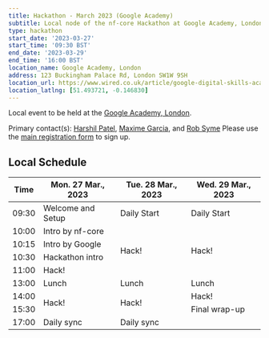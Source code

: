 ```yaml
---
title: Hackathon - March 2023 (Google Academy)
subtitle: Local node of the nf-core Hackathon at Google Academy, London.
type: hackathon
start_date: '2023-03-27'
start_time: '09:30 BST'
end_date: '2023-03-29'
end_time: '16:00 BST'
location_name: Google Academy, London
address: 123 Buckingham Palace Rd, London SW1W 9SH
location_url: https://www.wired.co.uk/article/google-digital-skills-academy
location_latlng: [51.493721, -0.146830]
---
```


Local event to be held at the [Google Academy, London](https://goo.gl/maps/4RH3qsYMRVnM65Bb9).

Primary contact(s): [<i class="fab fa-slack"></i> Harshil Patel](https://nfcore.slack.com/team/UEB97FBN3), [<i class="fab fa-slack"></i> Maxime Garcia](https://nfcore.slack.com/team/UE6D8290F), and [<i class="fab fa-slack"></i> Rob Syme](https://nfcore.slack.com/team/U02K1GP73DK)
Please use the [main registration form](https://nf-co.re/events/2023/hackathon-march-2023) to sign up.

## Local Schedule

<div class="table-responsive">
    <table class="table table-hover table-sm table-bordered">
        <thead>
            <tr>
                <th>Time</th>
                <th>Mon. 27 Mar., 2023</th>
                <th>Tue. 28 Mar., 2023</th>
                <th>Wed. 29 Mar., 2023</th>
            </tr>
            </thead>
            <tbody>
            <tr>
                <td data-timestamp="1679905800" data-timeformat="HH:mm z">09:30</td>
                <td background-color:navy; rowspan="1">Welcome and Setup</td>
                <td background-color:navy; rowspan="1">Daily Start</td>
                <td background-color:navy; rowspan="1">Daily Start</td>
            </tr>
                <td data-timestamp="1679907600" data-timeformat="HH:mm z">10:00</td>
                <td rowspan="1">Intro by nf-core</td>
                <td rowspan="4">Hack!</td>
                <td rowspan="4">Hack!</td>
            </tr>
            <tr>
                <td data-timestamp="1679911200" data-timeformat="HH:mm z">10:15</td>
                <td rowspan="1">Intro by Google</td>
            </tr>
            <tr>
                <td data-timestamp="1679911200" data-timeformat="HH:mm z">10:30</td>
                <td rowspan="1">Hackathon intro</td>
            </tr>
            <tr>
                <td data-timestamp="1679911200" data-timeformat="HH:mm z">11:00</td>
                <td rowspan="1">Hack!</td>
            </tr>
            <tr>
                <td data-timestamp="1679918400" data-timeformat="HH:mm z">13:00</td>
                <td rowspan="1">Lunch</td>
                <td rowspan="1">Lunch</td>
                <td rowspan="1">Lunch</td>
            </tr>
            <tr>
                <td data-timestamp="1679922000" data-timeformat="HH:mm z">14:00</td>
                <td rowspan="2">Hack!</td>
                <td rowspan="2">Hack!</td>
                <td rowspan="1">Hack!</td>
            </tr>
            <tr>
                <td data-timestamp="1679929200"  data-timeformat="HH:mm z">15:30</td>
                <td>Final wrap-up</td>
            </tr>
            <tr>
                <td data-timestamp="1679929200"  data-timeformat="HH:mm z">17:00</td>
                <td>Daily sync</td>
                <td>Daily sync</td>
                <td></td>
            </tr>
        </tbody>
    </table>
</div>
